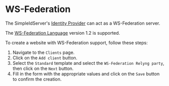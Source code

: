 # WS-Federation

The SimpleIdServer's [Identity Provider](../glossary) can act as a WS-Federation server.

The [WS-Federation Language](http://docs.oasis-open.org/wsfed/federation/v1.2/os/ws-federation-1.2-spec-os.html) version 1.2 is supported.

To create a website with WS-Federation support, follow these steps:

1. Navigate to the `Clients` page.
2. Click on the `Add client` button.
3. Select the `Standard` template and select the `WS-Federation Relyng party`, then click on the `Next` button.
4. Fill in the form with the appropriate values and click on the `Save` button to confirm the creation.